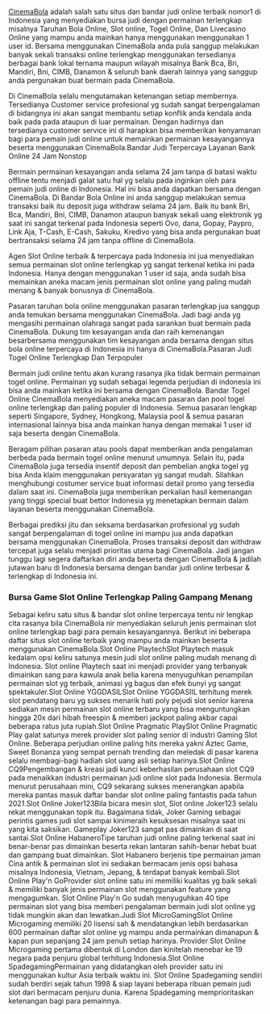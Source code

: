 <p><a href="http://178.128.48.13/slot-terpercaya/10/agen-slot-terpercaya-dan-terbaik/" target="_blank">CinemaBola</a> adalah salah satu situs dan bandar judi online terbaik nomor1 di Indonesia yang menyediakan bursa judi dengan permainan terlengkap misalnya Taruhan Bola Online, Slot online, Togel Online, Dan Livecasino Online yang mampu anda mainkan hanya menggunakan menggunakan 1 user id. Bersama menggunakan CinemaBola anda pula sanggup melakukan banyak sekali transaksi online terlengkap menggunakan tersedianya berbagai bank lokal ternama maupun wilayah misalnya Bank Bca, Bri, Mandiri, Bni, CIMB, Danamon &amp; seluruh bank daerah lainnya yang sanggup anda pergunakan buat bermain pada CinemaBola.</p><p>Di CinemaBola selalu mengutamakan ketenangan setiap membernya. Tersedianya Customer service profesional yg sudah sangat berpengalaman di bidangnya ini akan sangat membantu setiap konflik anda kendala anda baik pada pada ataupun di luar permainan. Dengan hadirnya dan tersedianya customer service ini di harapkan bisa memberikan kenyamanan bagi para pemain judi online untuk memainkan permainan kesayangannya beserta menggunakan CinemaBola.Bandar Judi Terpercaya Layanan Bank Online 24 Jam Nonstop</p><p>Bermain permainan kesayangan anda selama 24 jam tanpa di batasi waktu offline tentu menjadi galat satu hal yg selalu pada inginkan oleh para pemain judi online di Indonesia. Hal ini bisa anda dapatkan bersama dengan CinemaBola. Di Bandar Bola Online ini anda sanggup melakukan semua transaksi baik itu deposit juga withdraw selama 24 jam. Baik itu bank Bri, Bca, Mandiri, Bni, CIMB, Danamon ataupun banyak sekali uang elektronik yg saat ini sangat terkenal pada Indonesia seperti Ovo, dana, Gopay, Paypro, Link Aja, T-Cash, E-Cash, Sakuku, Kredivo yang bisa anda pergunakan buat bertransaksi selama 24 jam tanpa offline di CinemaBola.</p><p>Agen Slot Online terbaik &amp; terpercaya pada Indonesia ini jua menyediakan semua permainan slot online terlengkap yg sangat terkenal ketika ini pada Indonesia. Hanya dengan menggunakan 1 user id saja, anda sudah bisa memainkan aneka macam jenis permainan slot online yang paling mudah menang &amp; banyak bonusnya di CinemaBola.</p><p>Pasaran taruhan bola online menggunakan pasaran terlengkap jua sanggup anda temukan bersama menggunakan CinemaBola. Jadi bagi anda yg mengasihi permainan olahraga sangat pada sarankan buat bermain pada CinemaBola. Dukung tim kesayangan anda dan raih kemenangan besarbersama menggunakan tim kesayangan anda bersama dengan situs bola online terpercaya di Indonesia ini hanya di CinemaBola.Pasaran Judi Togel Online Terlengkap Dan Terpopuler</p><p>Bermain judi online tentu akan kurang rasanya jika tidak bermain permainan togel online. Permainan yg sudah sebagai legenda perjudian di indonesia ini bisa anda mainkan ketika ini bersama dengan CinemaBola. Bandar Togel Online CinemaBola menyediakan aneka macam pasaran dan pool togel online terlengkap dan paling populer di Indonesia. Semua pasaran lengkap seperti Singapore, Sydney, Hongkong, Malaysia pool &amp; semua pasaran internasional lainnya bisa anda mainkan hanya dengan memakai 1 user id saja beserta dengan CinemaBola.</p><p>Beragam pilihan pasaran atau pools dapat memberikan anda pengalaman berbeda pada bermain togel online menurut umumnya. Selain itu, pada CinemaBola juga tersedia insentif deposit dan pembelian angka togel yg bisa Anda klaim menggunakan persyaratan yg sangat mudah. Silahkan menghubungi costumer service buat informasi detail promo yang tersedia dalam saat ini. CinemaBola juga memberikan perkalian hasil kemenangan yang tinggi special buat bettor Indonesia yg menetapkan bermain dalam layanan beserta menggunakan CinemaBola.</p><p>Berbagai prediksi jitu dan seksama berdasarkan profesional yg sudah sangat berpengalaman di togel online ini mampu jua anda dapatkan bersama menggunakan CinemaBola. Proses transaksi deposit dan withdraw tercepat juga selalu menjadi prioritas utama bagi CinemaBola. Jadi jangan tunggu lagi segera daftarkan diri anda beserta dengan CinemaBola &amp; jadilah jutawan baru di Indonesia bersama dengan bandar judi online terbesar &amp; terlengkap di Indonesia ini.</p><h3 style="text-align: left;">Bursa Game Slot Online Terlengkap Paling Gampang Menang</h3><p>Sebagai keliru satu situs &amp; bandar slot online terpercaya tentu nir lengkap cita rasanya bila CinemaBola nir menyediakan seluruh jenis permainan slot online terlengkap bagi para pemain kesayangannya. Berikut ini beberapa daftar situs slot online terbaik yang mampu anda mainkan beserta menggunakan CinemaBola.Slot Online PlaytechSlot Playtech masuk kedalam opsi keliru satunya mesin judi slot online paling mudah menang di Indonesia. Slot online Playtech saat ini menjadi provider yang terbanyak dimainkan sang para kawula anak belia karena menyuguhkan penampilan permainan slot yg terbaik, animasi yg bagus dan efek bunyi yg sangat spektakuler.Slot Online YGGDASILSlot Online YGGDASIIL terhitung merek slot pendatang baru yg sukses menarik hati poly pejudi slot senior karena sediakan mesin permainan slot online terbaru yang bisa menguntungkan hingga 20x dari hibah freespin &amp; memberi jackpot paling akbar capai beberapa ratus juta rupiah.Slot Online Pragmatic PlaySlot Online Pragmatic Play galat satunya merek provider slot paling senior di industri Gaming Slot Online. Beberapa perjudian online paling hits mereka yakni Aztec Game, Sweet Bonanza yang sempat pernah trending dan meledak di pasar karena selalu membagi-bagi hadiah slot uang asli setiap harinya.Slot Online CQ9Pengembangan &amp; kreasi jadi kunci keberhasilan perusahaan slot CQ9 pada menaikkan industri permainan judi online slot pada Indonesia. Bermula menurut perusahaan mini, CQ9 sekarang sukses menerangkan apabila mereka pantas masuk daftar bandar slot online paling fantastis pada tahun 2021.Slot Online Joker123Bila bicara mesin slot, Slot online Joker123 selalu rekat menggunakan topik itu. Bagaimana tidak, Joker Gaming sebagai perintis games judi slot sampai kinimeraih kesuksesan misalnya saat ini yang kita saksikan. Gameplay Joker123 sangat pas dimainkan di saat santai.Slot Online HabaneroTipe taruhan judi online paling terkenal saat ini benar-benar pas dimainkan beserta rekan lantaran sahih-benar hebat buat dan gampang buat dimainkan. Slot Habanero berjenis tipe permainan jaman Cina antik &amp; permainan slot ini sediakan bermacam jenis opsi bahasa misalnya Indonesia, Vietnam, Jepang, &amp; terdapat banyak kembali.Slot Online Play'n GoProvider slot online satu ini memiliki kualitas yg baik sekali &amp; memiliki banyak jenis permainan slot menggunakan feature yang mengagumkan. Slot Online Play'n Go sudah menyuguhkan 40 tipe permainan slot yang bisa memberi pengalaman bermain judi slot online yg tidak mungkin akan dan lewatkan.Judi Slot MicroGamingSlot Online Microgaming memiliki 20 lisensi sah &amp; mendatangkan lebih berdasarkan 600 permainan daftar slot online yg mampu anda permainkan dimanapun &amp; kapan pun sepanjang 24 jam penuh setiap harinya. Provider Slot Online Microgaming pertama dibentuk di London dan kinitelah menebar ke 19 negara pada penjuru global terhitung Indonesia.Slot Online SpadegamingPermainan yang didatangkan oleh provider satu ini menggunakan kultur Asia terbaik waktu ini. Slot Online Spadegaming sendiri sudah berdiri sejak tahun 1998 &amp; siap layani beberapa ribuan pemain judi slot dari bermacam penjuru dunia. Karena Spadegaming memprioritaskan ketenangan bagi para pemainnya.</p>

